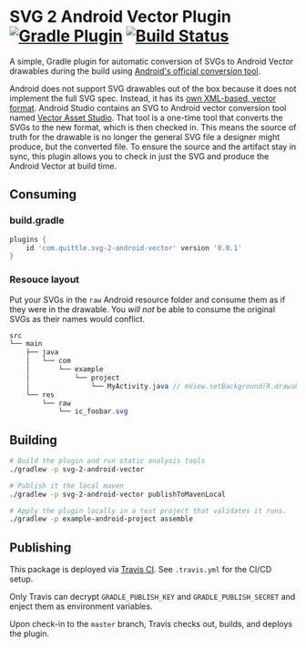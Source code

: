 # SVG 2 Android Vector Plugin [![Gradle Plugin](https://img.shields.io/maven-metadata/v/https/plugins.gradle.org/m2/com/quittle/svg-2-android-vector/maven-metadata.xml.svg?label=Gradle+Plugin)](https://plugins.gradle.org/plugin/com.quittle.svg-2-android-vector) [![Build Status](https://travis-ci.org/quittle/gradle-svg-2-android-vector.svg?branch=master)](https://travis-ci.org/quittle/gradle-svg-2-android-vector)
A simple, Gradle plugin for automatic conversion of SVGs to Android Vector drawables during the build using [Android's official conversion tool](https://android.googlesource.com/platform/tools/base/+/master/sdk-common/src/main/java/com/android/ide/common/vectordrawable/Svg2Vector.java).

Android does not support SVG drawables out of the box because it does not implement the full SVG spec. Instead, it has
its [own XML-based, vector format](https://developer.android.com/guide/topics/graphics/vector-drawable-resources).
Android Studio contains an SVG to Android vector conversion tool named
[Vector Asset Studio](https://developer.android.com/studio/write/vector-asset-studio). That tool is a one-time tool that
converts the SVGs to the new format, which is then checked in. This means the source of truth for the drawable is no
longer the general SVG file a designer might produce, but the converted file. To ensure the source and the artifact stay
in sync, this plugin allows you to check in just the SVG and produce the Android Vector at build time.

## Consuming

### build.gradle
```groovy
plugins {
    id 'com.quittle.svg-2-android-vector' version '0.0.1'
}
```

### Resouce layout
Put your SVGs in the `raw` Android resource folder and consume them as if they were in the drawable. You *will not* be able to consume the original SVGs as their names would conflict.

```java
src
└── main
    ├── java
    │   └── com
    │       └── example
    │           └── project
    │               └── MyActivity.java // mView.setBackground(R.drawable.ic_foobar);
    └── res
        └── raw
            └── ic_foobar.svg
```

## Building
```sh
# Build the plugin and run static analysis tools
./gradlew -p svg-2-android-vector

# Publish it the local maven
./gradlew -p svg-2-android-vector publishToMavenLocal

# Apply the plugin locally in a test project that validates it runs.
./gradlew -p example-android-project assemble
```

## Publishing
This package is deployed via [Travis CI](https://travis-ci.org/quittle/gradle-svg-2-android-vector).
See `.travis.yml` for the CI/CD setup.

Only Travis can decrypt `GRADLE_PUBLISH_KEY` and `GRADLE_PUBLISH_SECRET` and enject them as environment variables.

Upon check-in to the `master` branch, Travis checks out, builds, and deploys the plugin.
